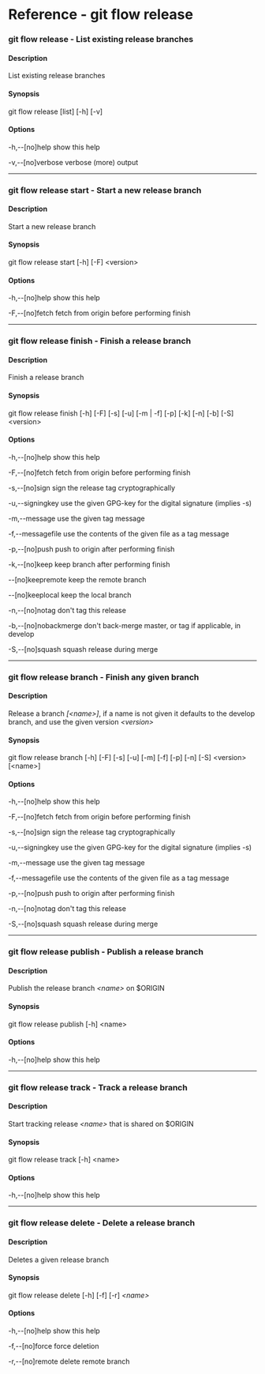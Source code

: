 # Reference -  git flow release

### git flow release - List existing release branches

#### Description
List existing release branches

#### Synopsis
git flow release [list] [-h] [-v]

#### Options
-h,--[no]help
show this help

-v,--[no]verbose
verbose (more) output

---

### git flow release start - Start a new release branch

#### Description
Start a new release branch

#### Synopsis
git flow release start [-h] [-F] \<version>

#### Options
-h,--[no]help
show this help

-F,--[no]fetch
fetch from origin before performing finish

---

### git flow release finish - Finish a release branch

#### Description
Finish a release branch

#### Synopsis
git flow release finish [-h] [-F] [-s] [-u] [-m | -f] [-p] [-k] [-n] [-b] [-S] \<version>

#### Options
-h,--[no]help
show this help

-F,--[no]fetch
fetch from origin before performing finish

-s,--[no]sign
sign the release tag cryptographically

-u,--signingkey
use the given GPG-key for the digital signature (implies -s)

-m,--message
use the given tag message

-f,--messagefile
use the contents of the given file as a tag message

-p,--[no]push
push to origin after performing finish

-k,--[no]keep
keep branch after performing finish

--[no]keepremote
keep the remote branch

--[no]keeplocal
keep the local branch

-n,--[no]notag
don't tag this release

-b,--[no]nobackmerge
don't back-merge master, or tag if applicable, in develop

-S,--[no]squash
squash release during merge

---

### git flow release branch - Finish any given branch

#### Description
Release a branch _[\<name>]_, if a name is not given it defaults to the
develop branch, and use the given version  _\<version>_

#### Synopsis
git flow release branch [-h] [-F] [-s] [-u] [-m] [-f] [-p] [-n] [-S] \<version> [\<name>]

#### Options
-h,--[no]help
show this help

-F,--[no]fetch
fetch from origin before performing finish

-s,--[no]sign
sign the release tag cryptographically

-u,--signingkey
use the given GPG-key for the digital signature (implies -s)

-m,--message
use the given tag message

-f,--messagefile
use the contents of the given file as a tag message

-p,--[no]push
push to origin after performing finish

-n,--[no]notag
don't tag this release

-S,--[no]squash
squash release during merge

---

### git flow release publish - Publish a release branch

#### Description
Publish the release branch _\<name>_ on $ORIGIN

#### Synopsis
git flow release publish [-h] \<name>

#### Options
-h,--[no]help
show this help

---

### git flow release track - Track a release branch

#### Description
Start tracking release _\<name>_ that is shared on $ORIGIN

#### Synopsis
git flow release track [-h] \<name>

#### Options
-h,--[no]help
show this help

---

### git flow release delete - Delete a release branch

#### Description
Deletes a given release branch

#### Synopsis
git flow release delete [-h] [-f] [-r] _\<name>_

#### Options
-h,--[no]help
show this help

-f,--[no]force
force deletion

-r,--[no]remote
delete remote branch

